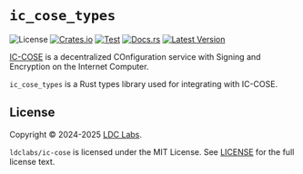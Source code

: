 # `ic_cose_types`
![License](https://img.shields.io/crates/l/ic_cose_types.svg)
[![Crates.io](https://img.shields.io/crates/d/ic_cose_types.svg)](https://crates.io/crates/ic_cose_types)
[![Test](https://github.com/ldclabs/ic-cose/actions/workflows/test.yml/badge.svg)](https://github.com/ldclabs/ic-cose/actions/workflows/test.yml)
[![Docs.rs](https://img.shields.io/docsrs/ic_cose_types?label=docs.rs)](https://docs.rs/ic_cose_types)
[![Latest Version](https://img.shields.io/crates/v/ic_cose_types.svg)](https://crates.io/crates/ic_cose_types)

[IC-COSE](https://github.com/ldclabs/ic-cose) is a decentralized COnfiguration service with Signing and Encryption on the Internet Computer.

`ic_cose_types` is a Rust types library used for integrating with IC-COSE.

## License
Copyright © 2024-2025 [LDC Labs](https://github.com/ldclabs).

`ldclabs/ic-cose` is licensed under the MIT License. See [LICENSE](../../LICENSE-MIT) for the full license text.
